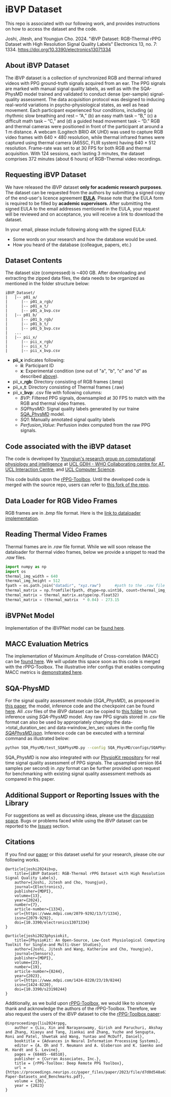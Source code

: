 # iBVP Dataset

This repo is associated with our following work, and provides instructions on how to access the dataset and the code.

Joshi, Jitesh, and Youngjun Cho. 2024. "iBVP Dataset: RGB-Thermal rPPG Dataset with High Resolution Signal Quality Labels" Electronics 13, no. 7: 1334. <https://doi.org/10.3390/electronics13071334>

## About iBVP Dataset

The iBVP dataset is a collection of synchronized RGB and thermal infrared videos with PPG ground-truth signals acquired from an ear. The PPG signals are marked with manual signal quality labels, as well as with the SQA-PhysMD model trained and validated to conduct dense (per-sample) signal-quality assessment. The data acquisition protocol was designed to inducing real-world variations in psycho-physiological states, as well as head movement. Each participant experienced four conditions, including (a) rhythmic slow breathing and rest – “A,” (b) an easy math task – “B,” (c) a difficult math task – “C,” and (d) a guided head movement task – “D.” RGB and thermal cameras were positioned in front of the participant at around a 1 m distance. A webcam (Logitech BRIO 4K UHD) was used to capture RGB video frames with 640 × 480 resolution, while thermal infrared frames were captured using thermal camera (A65SC, FLIR system) having 640 × 512 resolution. Frame-rate was set to at 30 FPS for both RGB and thermal acquisition. With 124 sessions, each lasting 3 minutes, the dataset comprises 372 minutes (about 6 hours) of RGB–Thermal video recordings.

## Requesting iBVP Dataset

We have released the iBVP dataset **only for academic research purposes**. The dataset can be requested from the authors by submitting a signed copy of the end-user's licence agreement **[EULA](assets/EULA_iBVP-Dataset.pdf)**. Please note that the EULA form is required to be filled by **academic supervisors**. After submitting the signed EULA to the email addresses mentioned in the EULA, your request will be reviewed and on acceptance, you will receive a link to download the dataset. 

In your email, please include following along with the signed EULA:

- Some words on your research and how the database would be used.
- How you heard of the database (colleague, papers, etc.)


## Dataset Contents

The dataset size (compressed) is ~400 GB. After downloading and extracting the zipped data files, the data needs to be organized as mentioned in the folder structure below:

    iBVP_Dataset/
    |   |-- p01_a/
    |      |-- p01_a_rgb/
    |      |-- p01_a_t/
    |      |-- p01_a_bvp.csv
    |   |-- p01_b/
    |      |-- p01_b_rgb/
    |      |-- p01_b_t/
    |      |-- p01_b_bvp.csv
    |   ...
    |   |-- pii_x/
    |      |-- pii_x_rgb/
    |      |-- pii_x_t/
    |      |-- pii_x_bvp.csv

* **pii_x** indicates following:
  * **ii**: Participant ID
  * **x**: Experimental condition (one out of "a", "b", "c" and "d" as described [above](#about-ibvp-dataset)).
* pii_x_**rgb**: Directory consisting of RGB frames (.bmp)
* pii_x_**t**: Directory consisting of Thermal frames (.raw)
* pii_x_**bvp**: .csv file with following columns:
  * *BVP*: Filtered PPG signals, downsampled at 30 FPS to match with the RGB and thermal video frames.
  * *SQPhysMD*: Signal quality labels generated by our traine [SQA_PhysMD](#sqa-physmd) model.
  * *SQ1*: Manually annotated signal quality labels
  * *Perfusion_Value*: Perfusion index computed from the raw PPG signals.

## Code associated with the iBVP dataset

The code is developed by [Youngjun's research group on computational physiology and intelligence](https://www.ucl.ac.uk/uclic/research-projects/2024/jan/physiological-computing-ai) at [UCL GDIH - WHO Collaborating centre for AT](https://www.disabilityinnovation.com/research), [UCL Interaction Centre](https://www.ucl.ac.uk/uclic/), and [UCL Computer Science](https://www.ucl.ac.uk/computer-science/).

This code builds upon the [rPPG-Toolbox](https://github.com/ubicomplab/rPPG-Toolbox). Until the developed code is merged with the source repo, users can refer to [this fork of the repo](https://github.com/PhysiologicAILab/rPPG-Toolbox).

## Data Loader for RGB Video Frames

RGB frames are in *.bmp* file format. Here is the [link to dataloader implementation](https://github.com/PhysiologicAILab/rPPG-Toolbox/blob/main/dataset/data_loader/IBVPLoader.py).

## Reading Thermal Video Frames

Thermal frames are in *.raw* file format. While we will soon release the dataloader for thermal video frames, below we provide a snippet to read the *.raw* files.

```py
import numpy as np
import os
thermal_img_width = 640
thermal_img_height = 512
fpath = os.path.join("datadir", "xyz.raw")      #path to the .raw file
thermal_matrix = np.fromfile(fpath, dtype=np.uint16, count=thermal_img_width * thermal_img_height).reshape(thermal_img_height, thermal_img_width)
thermal_matrix = thermal_matrix.astype(np.float32)
thermal_matrix = (thermal_matrix  * 0.04) - 273.15
```

## iBVPNet Model

Implementation of the iBVPNet model can be [found here](https://github.com/PhysiologicAILab/rPPG-Toolbox/blob/main/neural_methods/model/iBVPNet.py).

## MACC Evaluation Metrics

The implementation of Maximum Amplitude of Cross-correlation (MACC) can be [found here](https://github.com/PhysiologicAILab/rPPG-Toolbox/blob/main/evaluation/post_process.py#L52). We will update this space soon as this code is merged with the rPPG-Toolbox. The illustrative infer configs that enables computing MACC metrics is [demonstrated here](https://github.com/PhysiologicAILab/rPPG-Toolbox/blob/main/configs/infer_configs/PURE_UNSUPERVISED.yaml#L5).

## SQA-PhysMD

For the signal quality assessment module (*SQA_PhysMD*), as proposed in [this paper](https://doi.org/10.3390/electronics13071334), the model, inference code and the checkpoint can be found [here](SQA_PhysMD). All *.csv* files of the iBVP dataset can be copied to [this folder](data/ppg_sq/) to run inference using *SQA-PhysMD* model. Any raw PPG signals stored in *.csv* file format can also be used by appropriately changing the data->total_duration_sec and data->window_len_sec values in the config file [*SQAPhysMD.json*](SQA_PhysMD/configs/SQAPhysMD.json). Inference code can be executed with a terminal command as illustrated below:

```bash
python SQA_PhysMD/test_SQAPhysMD.py --config SQA_PhysMD/configs/SQAPhysMD.json --datadir data/ppg_sq --savedir data/ppg_sq_out --preprocess 1
```
SQA_PhysMD is now also integrated with our [PhysioKit repository](https://github.com/PhysiologicAILab/PhysioKit) for real time signal quality assessment of PPG signals. The upsampled version (64 samples per second) in *.npy* format can be further provided upon request for benchmarking with existing signal quality assessment methods as compared in this paper.

## **Additional Support or Reporting Issues with the Library**

For suggestions as well as discussing ideas, please use the [discussion space](https://github.com/PhysiologicAILab/iBVP-Dataset/discussions). Bugs or problems faced while using the iBVP dataset can be reported to the [*Issues*](https://github.com/PhysiologicAILab/iBVP-Dataset/issues) section.

## **Citations**

If you find our [paper](https://doi.org/10.3390/electronics13071334) or this dataset useful for your research, please cite our following works.

```
@article{joshi2024ibvp,
    title={iBVP Dataset: RGB-Thermal rPPG Dataset with High Resolution Signal Quality Labels},
    author={Joshi, Jitesh and Cho, Youngjun},
    journal={Electronics},
    publisher={MDPI},
    volume={13},
    year={2024},
    number={7},
    article-number={1334},
    url={https://www.mdpi.com/2079-9292/13/7/1334},
    issn={2079-9292},
    doi={10.3390/electronics13071334}
}

@article{joshi2023physiokit,
    title={PhysioKit: An Open-Source, Low-Cost Physiological Computing Toolkit for Single-and Multi-User Studies},
    author={Joshi, Jitesh and Wang, Katherine and Cho, Youngjun},
    journal={Sensors},
    publisher={MDPI},
    volume={23},
    number={19},
    article-number={8244},
    year={2023},
    url={https://www.mdpi.com/1424-8220/23/19/8244}
    issn={1424-8220},
    doi={10.3390/s23198244}
}
```

Additionally, as we build upon [rPPG-Toolbox](https://github.com/ubicomplab/rPPG-Toolbox), we would like to sincerely thank and acknowledge the authors of the rPPG-Toolbox. Therefore, we also request the users of the iBVP dataset to cite the [rPPG-Toolbox paper](https://proceedings.neurips.cc/paper_files/paper/2023/hash/d7d0d548a6317407e02230f15ce75817-Abstract-Datasets_and_Benchmarks.html):

```
@inproceedings{liu2024rppg,
    author = {Liu, Xin and Narayanswamy, Girish and Paruchuri, Akshay and Zhang, Xiaoyu and Tang, Jiankai and Zhang, Yuzhe and Sengupta, Roni and Patel, Shwetak and Wang, Yuntao and McDuff, Daniel},
    booktitle = {Advances in Neural Information Processing Systems},
    editor = {A. Oh and T. Neumann and A. Globerson and K. Saenko and M. Hardt and S. Levine},
    pages = {68485--68510},
    publisher = {Curran Associates, Inc.},
    title = {rPPG-Toolbox: Deep Remote PPG Toolbox},
    url = {https://proceedings.neurips.cc/paper_files/paper/2023/file/d7d0d548a6317407e02230f15ce75817-Paper-Datasets_and_Benchmarks.pdf},
    volume = {36},
    year = {2023}
}
```
